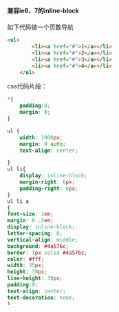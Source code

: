 #### 兼容ie6、7的inline-block

如下代码做一个页数导航

```html
<ul>
		<li><a href="#">1</a></li>
		<li><a href="#">2</a></li>
		<li><a href="#">3</a></li>
		<li><a href="#">4</a></li>
	</ul>
```


css代码片段：


```css
*{
	padding:0;
	margin: 0;
}

ul {
	width: 1000px;
	margin: 0 auto;
	text-align: center;

}
ul li{
	display: inline-block;
	margin-right: 6px;
	padding-right: 6px;
}
ul li a
{
font-size: 1em;
margin: 0 .2em;
display: inline-block;
letter-spacing: 0;
vertical-align: middle;
background: #4a576c;
border: 1px solid #4a576c;
color: #fff;
width: 35px;
height: 30px;
line-height: 30px;
padding:0;
text-align: center;
text-decoration: none;
}
```

其实我们以为应该是这样的：
![](http://p0.qhimg.com/t01639209961b6efa86.png)

但是ie6，ie7是这样显示的：
![](http://p2.qhimg.com/t019b0d04dbacb63ecd.png)

因为ie6 ie7上面的 inline-block属性不能正确解析。

IE6/IE7下对display:inline-block的支持性不好。<br>
1、inline元素的display属性设置为inline-block时，所有的浏览器都支持;<br>
2、block元素的display属性设置为inline-block时，IE6/IE7浏览器是不支持的；<br>

所以这里我的li元素  还是占满整行显示。

解决方案：

直接让块元素设置为内联对象呈递（设置属性display:inline），然后触发块元素的layout（如：zoom:1 或float属性等）。代码如下：

我们直接在li的css定义里面补充,如下属性，就可以正常显示了 
```html
ul li{ _zoom:1;*display:inline;}

```
